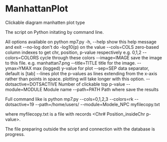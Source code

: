 # ManhattanPlot
Clickable diagram manhatten plot type

The script on Python initating by command line.

All options available on python mp7.py
  -h, --help            show this help message and exit
  --no-log              don't do -log10(p) on the value
  --cols=COLS           zero-based column indexes to get chr, position,
                        p-value respectively e.g. 0,1,2
  --colors=COLORS       cycle through these colors
  --image=IMAGE         save the image to this file. e.g. manhattan7.png
  --title=TITLE         title for the image.
  --ymax=YMAX           max (logged) y-value for plot
  --sep=SEP             data separator, default is [tab]
  --lines               plot the p-values as lines extending from the x-axis
                        rather than points in space. plotting will take longer
                        with this option.
  --dotsactive=DOTSACTIVE
                        Number of clickable top p-value
  --module=MODULE       Module name
  --path=PATH           Path where save the results
  
  Full command like is python mp7.py --cols=0,1,2,3 --colors=rk --dotsactive=19 --path=/home/users/ --module=Modele_NPC myfilecopy.txt

where myfilecopy.txt is a file with records <Chr# Position_insideChr  p-value>.

The file preparing outside the script and connection with the database is progress.
